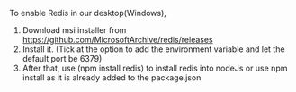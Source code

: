 To enable Redis in our desktop(Windows),

1. Download msi installer from https://github.com/MicrosoftArchive/redis/releases
2. Install it. (Tick at the option to add the environment variable and let the default port be 6379)
3. After that, use (npm install redis) to install redis into nodeJs or use npm install as it is already added to the package.json
